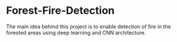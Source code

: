 # Forest-Fire-Detection
The main idea behind this project is to enable detection of fire in the forested areas using deep learning and CNN architecture. 
